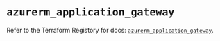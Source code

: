 # `azurerm_application_gateway`

Refer to the Terraform Registory for docs: [`azurerm_application_gateway`](https://registry.terraform.io/providers/hashicorp/azurerm/3.0.2/docs/resources/application_gateway).
